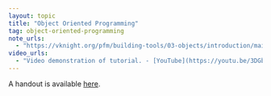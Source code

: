 ```yaml
---
layout: topic
title: "Object Oriented Programming"
tag: object-oriented-programming
note_urls:
  - "https://vknight.org/pfm/building-tools/03-objects/introduction/main.html"
video_urls:
  - "Video demonstration of tutorial. - [YouTube](https://youtu.be/3DGb2_qqPmk)"
---
```


A handout is available [here]({{site.baseurl}}/assets/handouts/spring/03-object-oriented-programming/main.pdf).

